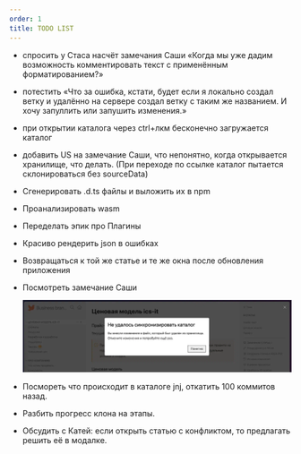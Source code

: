 ```yaml
---
order: 1
title: TODO LIST
---
```


-  спросить у Стаса насчёт замечания Саши «Когда мы уже дадим возможность комментировать текст с применённым форматированием?»

-  потестить «Что за ошибка, кстати, будет если я локально создал ветку и удалённо на сервере создал ветку с таким же названием. И хочу запуллить или запушить изменения.»

-  при открытии каталога через ctrl+лкм бесконечно загружается каталог

-  добавить US на замечание Саши, что непонятно, когда открывается хранилище, что делать. (При переходе по ссылке каталог пытается склонироваться без sourceData)

-  Сгенерировать .d.ts файлы и выложить их в npm

-  Проанализировать wasm

-  Переделать эпик про Плагины

-  Красиво рендерить json в ошибках

-  Возвращаться к той же статье и те же окна после обновления приложения

-  Посмотреть замечание Саши

   ![](./todo_0.png)

-  Посмореть что происходит в каталоге jnj, откатить 100 коммитов назад.

-  Разбить прогресс клона на этапы.

-  Обсудить с Катей: если открыть статью с конфликтом, то предлагать решить её в модалке.